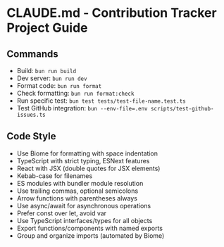 # CLAUDE.md - Contribution Tracker Project Guide

## Commands
- Build: `bun run build`
- Dev server: `bun run dev`
- Format code: `bun run format`
- Check formatting: `bun run format:check`
- Run specific test: `bun test tests/test-file-name.test.ts`
- Test GitHub integration: `bun --env-file=.env scripts/test-github-issues.ts`

## Code Style
- Use Biome for formatting with space indentation
- TypeScript with strict typing, ESNext features
- React with JSX (double quotes for JSX elements)
- Kebab-case for filenames
- ES modules with bundler module resolution
- Use trailing commas, optional semicolons
- Arrow functions with parentheses always
- Use async/await for asynchronous operations
- Prefer const over let, avoid var
- Use TypeScript interfaces/types for all objects 
- Export functions/components with named exports
- Group and organize imports (automated by Biome)